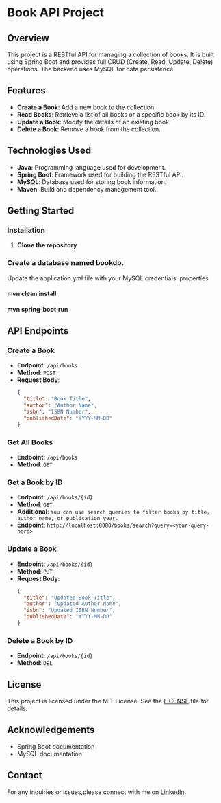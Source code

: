 # Book API Project

## Overview
This project is a RESTful API for managing a collection of books. It is built using Spring Boot and provides full CRUD (Create, Read, Update, Delete) operations. The backend uses MySQL for data persistence.

## Features
- **Create a Book**: Add a new book to the collection.
- **Read Books**: Retrieve a list of all books or a specific book by its ID.
- **Update a Book**: Modify the details of an existing book.
- **Delete a Book**: Remove a book from the collection.

## Technologies Used
- **Java**: Programming language used for development.
- **Spring Boot**: Framework used for building the RESTful API.
- **MySQL**: Database used for storing book information.
- **Maven**: Build and dependency management tool.

## Getting Started
### Installation

1. **Clone the repository**

### Create a database named bookdb.
Update the application.yml file with your MySQL credentials.
properties

#### mvn clean install
#### mvn spring-boot:run

## API Endpoints

### Create a Book
- **Endpoint**: `/api/books`
- **Method**: `POST`
- **Request Body**:
  ```json
  {
    "title": "Book Title",
    "author": "Author Name",
    "isbn": "ISBN Number",
    "publishedDate": "YYYY-MM-DD"
  }
  
### Get All Books
- **Endpoint**: `/api/books`
- **Method**: `GET`

### Get a Book by ID
- **Endpoint**: `/api/books/{id}`
- **Method**: `GET`
- **Additional**: `You can use search queries to filter books by title, author name, or publication year.`
- **Endpoint**:  `http://localhost:8080/books/search?query=<your-query-here> ` 

### Update a Book
- **Endpoint**: `/api/books/{id}`
- **Method**: `PUT`
- **Request Body**:
  ```json
  {
    "title": "Updated Book Title",
    "author": "Updated Author Name",
    "isbn": "Updated ISBN Number",
    "publishedDate": "YYYY-MM-DD"
  }

### Delete a  Book by ID
- **Endpoint**: `/api/books/{id}`
- **Method**: `DEL`

## License

This project is licensed under the MIT License. See the [LICENSE](LICENSE) file for details.

## Acknowledgements

- Spring Boot documentation
- MySQL documentation

## Contact

For any inquiries or issues,please connect with me on [LinkedIn](https://www.linkedin.com/in/adeshina-adesola-48040b20a/).
